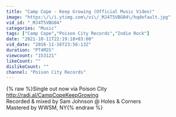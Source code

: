 ```yaml
---
title: "Camp Cope - Keep Growing (Official Music Video)"
image: "https:\/\/i.ytimg.com\/vi\/_MJ4T5VBG04\/hqdefault.jpg"
vid_id: "_MJ4T5VBG04"
categories: "Music"
tags: ["Camp Cope","Poison City Records","Indie Rock"]
date: "2021-10-11T22:19:18+03:00"
vid_date: "2016-11-16T23:56:13Z"
duration: "PT4M2S"
viewcount: "153121"
likeCount: ""
dislikeCount: ""
channel: "Poison City Records"
---
```

{% raw %}Single out now via Poison City <a rel="nofollow" target="blank" href="http://radi.al/CampCopeKeepGrowing">http://radi.al/CampCopeKeepGrowing</a><br />Recorded &amp; mixed by Sam Johnson @ Holes &amp; Corners<br />Mastered by WWSM, NY{% endraw %}

